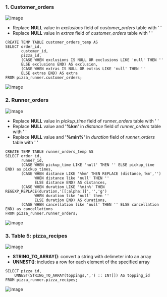 ### 1. Customer_orders
![image](https://user-images.githubusercontent.com/89729029/134155211-868b46d2-e1fb-49e7-bbd9-e8b8f2cd5ac6.png)

- Replace __NULL__ value in *exclusions* field of *customer_orders* table with ' ' 
- Replace __NULL__ value in *extras* field of *customer_orders* table with ' ' 
```
CREATE TEMP TABLE customer_orders_temp AS
SELECT order_id, 
       customer_id, 
       pizza_id,
       (CASE WHEN exclusions IS NULL OR exclusions LIKE 'null' THEN '' 
       ELSE exclusions END) AS exclusion,
       (CASE WHEN extras IS NULL OR extras LIKE 'null' THEN '' 
       ELSE extras END) AS extra
FROM pizza_runner.customer_orders;
```
![image](https://user-images.githubusercontent.com/89729029/134159476-3b4c78cb-9503-4ab4-86bb-f41ee1e1fc52.png)

### 2. Runner_orders
![image](https://user-images.githubusercontent.com/89729029/134277702-63e40aec-1ddb-4a58-87e9-220c1ba7ef14.png)

- Replace __NULL__ value in *pickup_time* field of *runner_orders* table with ' ' 
- Replace __NULL__ value and __'%km'__ in *distance* field of *runner_orders* table with ' ' 
- Replace __NULL__ value and __'%min%'__ in *duration* field of *runner_orders* table with ' ' 

```
CREATE TEMP TABLE runner_orders_temp AS
SELECT order_id, 
       runner_id, 
       (CASE WHEN pickup_time LIKE 'null' THEN '' ELSE pickup_time END) as pickup_times,
       (CASE WHEN distance LIKE '%km' THEN REPLACE (distance,'km','')
             WHEN distance like 'null' THEN ''
             ELSE distance END) AS distances,
       (CASE WHEN duration LIKE '%min%' THEN REGEXP_REPLACE(duration,'[[:alpha:]]','','g')
             WHEN duration like 'null' then ''
             ELSE duration END) AS durations,
       (CASE WHEN cancellation like 'null' THEN '' ELSE cancellation END) as cancellations        
FROM pizza_runner.runner_orders;
```
![image](https://user-images.githubusercontent.com/89729029/134279761-82a10873-829f-4e8b-9d0c-fb0bc47da847.png)

### 3. Table 5: pizza_recipes
![image](https://user-images.githubusercontent.com/89729029/135016456-78a96197-134d-4445-8b87-3c6903579b19.png)

- __STRING_TO_ARRAY()__: convert a string with delimeter into an array
- __UNNEST()__: includes a row for each element of the specified array
```
SELECT pizza_id,
	UNNEST(STRING_TO_ARRAY(toppings,',') :: INT[]) AS topping_id 
FROM pizza_runner.pizza_recipes;
```
![image](https://user-images.githubusercontent.com/89729029/135016992-f2d1c44d-52f1-4e3d-8026-90d95d60e6ac.png)

